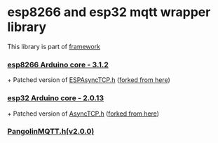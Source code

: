 # esp8266 and esp32 mqtt wrapper library

This library is part of [framework](https://github.com/serek4/esp-basic)

### [esp8266 Arduino core - 3.1.2](https://github.com/esp8266/Arduino/tree/3.1.2)

\+ Patched version of [ESPAsyncTCP.h](https://github.com/serek4/ESPAsyncTCP) ([forked from here](https://github.com/me-no-dev/ESPAsyncTCP))

### [esp32 Arduino core - 2.0.13](https://github.com/espressif/arduino-esp32/tree/2.0.13)

\+ Patched version of [AsyncTCP.h](https://github.com/serek4/AsyncTCP) ([forked from here](https://github.com/me-no-dev/AsyncTCP))

### [PangolinMQTT.h(v2.0.0)](https://github.com/philbowles/PangolinMQTT/tree/522c5249767b88b17163ffcc43be3ea91249bc93)
